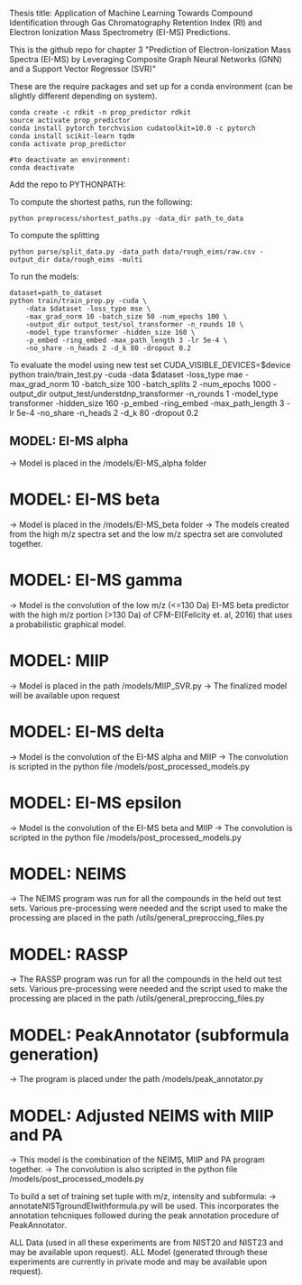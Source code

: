 Thesis title: Application of Machine Learning Towards Compound Identification through Gas Chromatography Retention Index (RI) and Electron Ionization Mass Spectrometry (EI-MS) Predictions.

This is the github repo for chapter 3 "Prediction of Electron-Ionization Mass Spectra (EI-MS) by Leveraging Composite Graph Neural Networks (GNN) and a Support Vector Regressor (SVR)"


These are the require packages and set up for a conda environment (can be slightly different depending on system).

```
conda create -c rdkit -n prop_predictor rdkit
source activate prop_predictor
conda install pytorch torchvision cudatoolkit=10.0 -c pytorch
conda install scikit-learn tqdm
conda activate prop_predictor

#to deactivate an environment:
conda deactivate

```

Add the repo to PYTHONPATH:


To compute the shortest paths, run the following:
```
python preprocess/shortest_paths.py -data_dir path_to_data
```

To compute the splitting 
```
python parse/split_data.py -data_path data/rough_eims/raw.csv -output_dir data/rough_eims -multi
```
To run the models:
```
dataset=path_to_dataset
python train/train_prop.py -cuda \
    -data $dataset -loss_type mse \
    -max_grad_norm 10 -batch_size 50 -num_epochs 100 \
	-output_dir output_test/sol_transformer -n_rounds 10 \
	-model_type transformer -hidden_size 160 \
	-p_embed -ring_embed -max_path_length 3 -lr 5e-4 \
	-no_share -n_heads 2 -d_k 80 -dropout 0.2
```

To evaluate the model using new test set
CUDA_VISIBLE_DEVICES=$device python train/train_test.py -cuda -data $dataset -loss_type mae -max_grad_norm 10 -batch_size 100 -batch_splits 2 -num_epochs 1000 -output_dir output_test/understdnp_transformer -n_rounds 1 -model_type transformer -hidden_size 160 -p_embed -ring_embed -max_path_length 3 -lr 5e-4 -no_share -n_heads 2 -d_k 80 -dropout 0.2


## MODEL: EI-MS alpha

-> Model is placed in the /models/EI-MS_alpha folder


# MODEL: EI-MS beta

-> Model is placed in the /models/EI-MS_beta folder
-> The models created from the high m/z spectra set and the low m/z spectra set are convoluted together.

# MODEL: EI-MS gamma

-> Model is the convolution of the low m/z (<=130 Da) EI-MS beta predictor with the high m/z portion (>130 Da) of CFM-EI(Felicity et. al, 2016) that uses a probabilistic graphical model.

# MODEL: MIIP

-> Model is placed in the path /models/MIIP_SVR.py 
-> The finalized model will be available upon request

# MODEL: EI-MS delta

-> Model is the convolution of the EI-MS alpha and MIIP
-> The convolution is scripted in the python file /models/post_processed_models.py

# MODEL: EI-MS epsilon

-> Model is the convolution of the EI-MS beta and MIIP
-> The convolution is scripted in the python file /models/post_processed_models.py

# MODEL: NEIMS

-> The NEIMS program was run for all the compounds in the held out test sets. Various pre-processing were needed and the script used to make the processing are placed in the path /utils/general_preproccing_files.py

# MODEL: RASSP

-> The RASSP program was run for all the compounds in the held out test sets. Various pre-processing were needed and the script used to make the processing are placed in the path /utils/general_preproccing_files.py

# MODEL: PeakAnnotator (subformula generation)

-> The program is placed under the path /models/peak_annotator.py

# MODEL: Adjusted NEIMS with MIIP and PA

-> This model is the combination of the NEIMS, MIIP and PA program together. 
-> The convolution is also scripted in the python file /models/post_processed_models.py

To build a set of training set tuple with m/z, intensity and subformula:
-> annotateNISTgroundEIwithformula.py will be used. This incorporates the annotation tehcniques followed during the peak annotation procedure of PeakAnnotator.

ALL Data (used in all these experiments are from NIST20 and NIST23 and may be available upon request).
ALL Model (generated through these experiments are currently in private mode and may be available upon request).

